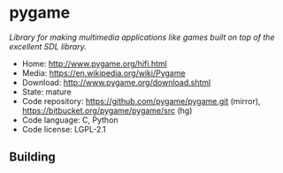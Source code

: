 # pygame

_Library for making multimedia applications like games built on top of the excellent SDL library._

- Home: http://www.pygame.org/hifi.html
- Media: https://en.wikipedia.org/wiki/Pygame
- Download: http://www.pygame.org/download.shtml
- State: mature
- Code repository: https://github.com/pygame/pygame.git (mirror), https://bitbucket.org/pygame/pygame/src (hg)
- Code language: C, Python
- Code license: LGPL-2.1

## Building

